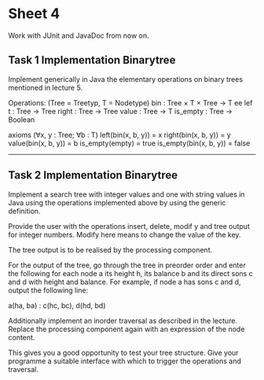 # Sheet 4

Work with JUnit and JavaDoc from now on.


## Task 1 Implementation Binarytree

Implement generically in Java the elementary operations on binary trees mentioned in lecture 5.

Operations:
(Tree = Treetyp, T = Nodetype)
bin : Tree × T × Tree → T ee
lef t : Tree → Tree
right : Tree → Tree
value : Tree → T
is_empty : Tree → Boolean

axioms
(∀x, y : Tree; ∀b : T) left(bin(x, b, y)) = x
right(bin(x, b, y)) = y
value(bin(x, b, y)) = b
is_empty(empty) = true
is_empty(bin(x, b, y)) = false

_________________________________________________________________________________________________________________________
  
  
## Task 2 Implementation Binarytree

Implement a search tree with integer values and one with string values in Java using the operations implemented above by using the generic definition.

Provide the user with the operations insert, delete, modif y and tree output for integer numbers. Modify here means to change the value of the key.

The tree output is to be realised by the processing component.

For the output of the tree, go through the tree in preorder order and enter the following for each node a its height h, its balance b and its direct sons c and d with height and balance. For example, if node a has sons c and d, output the following line:

a(ha, ba) : c(hc, bc), d(hd, bd)

Additionally implement an inorder traversal as described in the lecture. Replace the processing component again with an expression of the node content.

This gives you a good opportunity to test your tree structure. Give your programme a suitable interface with which to trigger the operations and traversal.